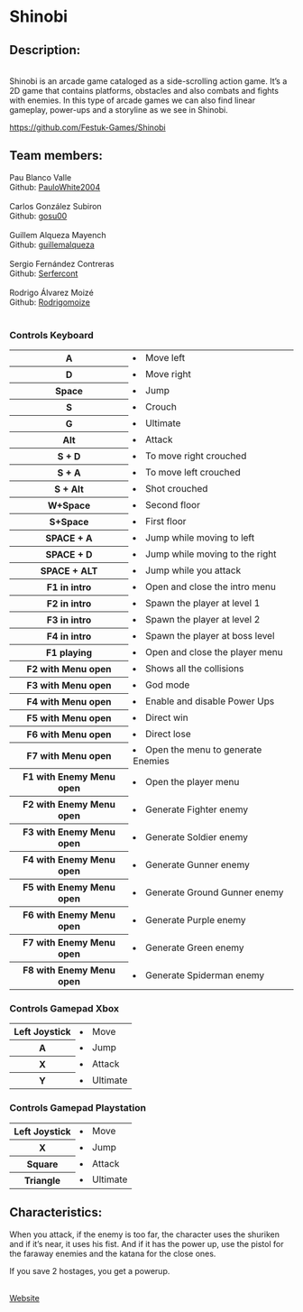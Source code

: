 # Shinobi
<h2>Description:</h2> 

<br>Shinobi is an arcade game cataloged as a side-scrolling action game. It’s a 2D game that contains platforms, obstacles and also combats and fights with enemies. In this type of arcade games we can also find linear gameplay, power-ups and a storyline as we see in Shinobi.</br>

https://github.com/Festuk-Games/Shinobi

<h2>Team members:</h2>
<tr>
        <td>
            Pau Blanco Valle
            <br>Github: <a href="https://github.com/PauloWhite2004">PauloWhite2004</a></br>
            <br></div>
        </td>
        <td>
            Carlos González Subiron
            <br>Github: <a href="https://github.com/gosu00">gosu00</a></br>
            <br></div>
        </td>
        <td>
            Guillem Alqueza Mayench
            <br>Github: <a href="https://github.com/guillemalqueza">guillemalqueza</a></br>
            <br></div>
        </td>
        <td>
            Sergio Fernández Contreras
            <br>Github: <a href="https://github.com/Serfercont">Serfercont</a></br>
            <br></div>
        </td>
        <td>
            Rodrigo Álvarez Moizé
            <br>Github: <a href="https://github.com/Rodrigomoize">Rodrigomoize</a></br>
            <br></div>
        </td>
        
<h3>Controls Keyboard</h3>
<table>
    <tr>
        <th>A </th>
        <td>
            <li>Move left</li>
        </td>
    </tr>
    <tr>
        <th>D</th>
        <td>
            <li> Move right</li>
        </td>
    </tr>
    <tr>
        <th>Space</th>
        <td>
            <li>Jump</li>
        </td>
    </tr>
    <tr>
        <th>S</th>
        <td>
            <li>Crouch</li>
        </td>
    </tr>
        <tr>
        <th>G</th>
        <td>
            <li>Ultimate</li>
        </td>
    </tr>
    <tr>
        <th>Alt</th>
        <td>
             <li>Attack</li>
        </td>
    </tr>
    <tr>
        <th>S + D</th>
        <td>       
            <li>To move right crouched</li>
        </td>
    </tr>
    <tr>
        <th>S + A</th>
        <td>       
            <li>To move left crouched</li>
        </td>
    </tr>
    <tr>
        <th>S + Alt</th>
        <td>       
            <li>Shot crouched</li>
        </td>
    </tr>
    <tr>
        <th>W+Space</th>
        <td>       
            <li>Second floor</li>
        </td>
    </tr>
    <tr>
        <th>S+Space</th>
        <td>       
            <li>First floor</li>
        </td>
    </tr>
    <tr>
        <th>SPACE + A </th>
        <td>       
            <li>Jump while moving to left</li>
        </td>
    </tr>
    <tr>
        <th>SPACE + D</th>
        <td>       
            <li>Jump while moving to the right</li>
        </td>
    </tr>
    <tr>
        <th>SPACE + ALT</th>
        <td>       
            <li>Jump while you attack</li>
        </td>
    </tr>
    <tr>
        <th>F1 in intro</th>
        <td>       
            <li>Open and close the intro menu</li>
        </td>
    </tr>
    <tr>
        <th>F2 in intro</th>
        <td>       
            <li>Spawn the player at level 1</li>
        </td>
    </tr>
    <tr>
        <th>F3 in intro</th>
        <td>       
            <li>Spawn the player at level 2</li>
        </td>
    </tr>
    <tr>
        <th>F4 in intro</th>
        <td>       
            <li>Spawn the player at boss level</li>
        </td>
    </tr>
    <tr>
        <th>F1 playing</th>
        <td>       
            <li>Open and close the player menu</li>
        </td>
    </tr>
    <tr>
        <th>F2 with Menu open</th>
        <td>       
            <li>Shows all the collisions</li>
        </td>
    </tr>
    <tr>
        <th>F3 with Menu open</th>
        <td>       
            <li>God mode</li>
        </td>
    </tr>
    <tr>
        <th>F4 with Menu open</th>
        <td>       
            <li>Enable and disable Power Ups</li>
        </td>
    </tr>
    <tr>
        <th>F5 with Menu open</th>
        <td>       
            <li>Direct win</li>
        </td>
    </tr>
        <tr>
        <th>F6 with Menu open</th>
        <td>       
            <li>Direct lose</li>
        </td>
    </tr>
        <th>F7 with Menu open</th>
        <td>       
            <li>Open the menu to generate Enemies</li>
        </td>
    </tr>
    <th>F1 with Enemy Menu open</th>
        <td>       
            <li>Open the player menu</li>
        </td>
    </tr>
    <th>F2 with Enemy Menu open</th>
        <td>       
            <li>Generate Fighter enemy</li>
        </td>
    </tr>
    <th>F3 with Enemy Menu open</th>
        <td>       
            <li>Generate Soldier enemy</li>
        </td>
    </tr>
    <th>F4 with Enemy Menu open</th>
        <td>       
            <li>Generate Gunner enemy</li>
        </td>
    </tr>
    <th>F5 with Enemy Menu open</th>
        <td>       
            <li>Generate Ground Gunner enemy</li>
        </td>
    </tr>
    <th>F6 with Enemy Menu open</th>
        <td>       
            <li>Generate Purple enemy</li>
        </td>
    </tr>
    <th>F7 with Enemy Menu open</th>
        <td>       
            <li>Generate Green enemy</li>
        </td>
    </tr>
    <th>F8 with Enemy Menu open</th>
        <td>       
            <li>Generate Spiderman enemy</li>
        </td>
    </tr>
</table>
<h3>Controls Gamepad Xbox</h3>
<table>
    <tr>
        <th>Left Joystick</th>
        <td>
            <li>Move</li>
        </td>
    </tr>
    <tr>
        <th>A</th>
        <td>
            <li> Jump</li>
        </td>
    </tr>
    <tr>
      <th>X</th>
        <td>
            <li>Attack</li>
        </td>
    </tr>
    <tr>
      <th>Y</th>
        <td>
            <li>Ultimate</li>
        </td>
    </tr>
   </table>
   <h3>Controls Gamepad Playstation</h3>
<table>
    <tr>
        <th>Left Joystick</th>
        <td>
            <li>Move</li>
        </td>
    </tr>
    <tr>
        <th>X</th>
        <td>
            <li> Jump</li>
        </td>
    </tr>
    <tr>
      <th>Square</th>
        <td>
            <li>Attack</li>
        </td>
    </tr>
    <tr>
      <th>Triangle</th>
        <td>
            <li>Ultimate</li>
        </td>
    </tr>
   </table>
<h2>Characteristics:</h2>
When you attack, if the enemy is too far, the character uses the shuriken and if it’s near, it uses his fist.
And if it has the power up, use the pistol for the faraway enemies and the katana for the close ones.

If you save 2 hostages, you get a powerup.

<br><a href="https://github.com/gosu00](https://festuk-games.github.io/FestukGames/">Website</a></br>
